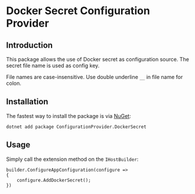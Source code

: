 # Docker Secret Configuration Provider

## Introduction

This package allows the use of Docker secret as configuration source. The secret file name is used as config key.

File names are case-insensitive. Use double underline `__` in file name for colon.

## Installation

The fastest way to install the package is via [NuGet](https://www.nuget.org/packages/ConfigurationProvider.DockerSecret):

    dotnet add package ConfigurationProvider.DockerSecret

## Usage

Simply call the extension method on the `IHostBuilder`:

    builder.ConfigureAppConfiguration(configure =>
    {
        configure.AddDockerSecret();
    })
